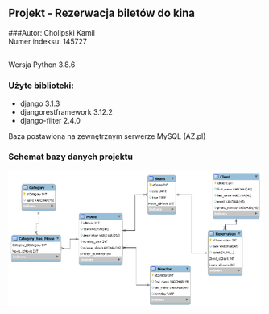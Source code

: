 ## Projekt - Rezerwacja biletów do kina

###Autor:
  Cholipski Kamil <br>
  Numer indeksu: 145727

##
Wersja Python 3.8.6<br>




### Użyte biblioteki:
- django 3.1.3
- djangorestframework 3.12.2
- django-filter 2.4.0


Baza postawiona na zewnętrznym serwerze MySQL (AZ.pl)

### Schemat bazy danych projektu
![Schemat bazy danych](SchematBD/model_django.png)